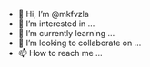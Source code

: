 - 👋 Hi, I’m @mkfvzla
- 👀 I’m interested in ...
- 🌱 I’m currently learning ...
- 💞️ I’m looking to collaborate on ...
- 📫 How to reach me ...

<!---
mkfvzla/mkfvzla is a ✨ special ✨ repository because its `README.md` (this file) appears on your GitHub profile.
You can click the Preview link to take a look at your changes.
--->
